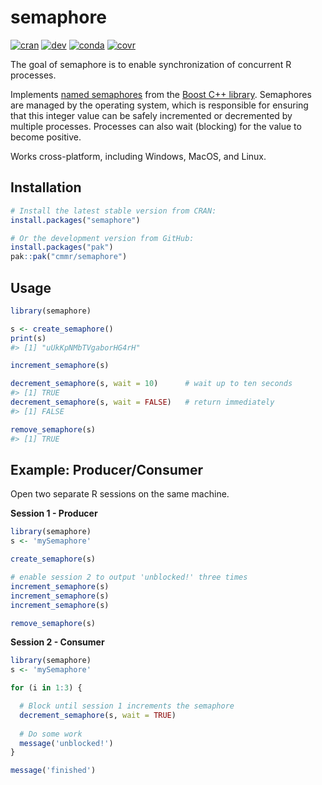 # semaphore

<!-- badges: start -->
[![cran](https://www.r-pkg.org/badges/version/semaphore)](https://CRAN.R-project.org/package=semaphore)
[![dev](https://github.com/cmmr/semaphore/actions/workflows/R-CMD-check.yaml/badge.svg)](https://github.com/cmmr/semaphore/actions/workflows/R-CMD-check.yaml)
[![conda](https://anaconda.org/conda-forge/r-semaphore/badges/version.svg)](https://anaconda.org/conda-forge/r-semaphore)
[![covr](https://codecov.io/gh/cmmr/semaphore/graph/badge.svg)](https://app.codecov.io/gh/cmmr/semaphore)
<!-- badges: end -->


The goal of semaphore is to enable synchronization of concurrent R processes.

Implements [named semaphores](https://www.boost.org/doc/libs/1_86_0/doc/html/doxygen/boost_interprocess_header_reference/classboost_1_1interprocess_1_1named__semaphore.html)
from the [Boost C++ library](https://www.boost.org/). 
Semaphores are managed by the operating system, which is responsible for 
ensuring that this integer value can be safely incremented or decremented by 
multiple processes. 
Processes can also wait (blocking) for the value to become positive.

Works cross-platform, including Windows, MacOS, and Linux.


## Installation

``` r
# Install the latest stable version from CRAN:
install.packages("semaphore")

# Or the development version from GitHub:
install.packages("pak")
pak::pak("cmmr/semaphore")
```



## Usage

``` r
library(semaphore)

s <- create_semaphore()
print(s)
#> [1] "uUkKpNMbTVgaborHG4rH"

increment_semaphore(s)

decrement_semaphore(s, wait = 10)      # wait up to ten seconds
#> [1] TRUE
decrement_semaphore(s, wait = FALSE)   # return immediately
#> [1] FALSE

remove_semaphore(s)
#> [1] TRUE
```



## Example: Producer/Consumer

Open two separate R sessions on the same machine.

**Session 1 - Producer**
``` r
library(semaphore)
s <- 'mySemaphore'

create_semaphore(s)

# enable session 2 to output 'unblocked!' three times
increment_semaphore(s)
increment_semaphore(s)
increment_semaphore(s)

remove_semaphore(s)
```

**Session 2 - Consumer**
``` r
library(semaphore)
s <- 'mySemaphore'

for (i in 1:3) {

  # Block until session 1 increments the semaphore
  decrement_semaphore(s, wait = TRUE)
  
  # Do some work
  message('unblocked!')
}

message('finished')
```

